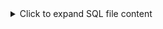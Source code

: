 <details> <summary>Click to expand SQL file content</summary>
-- 1. Create the database
CREATE DATABASE IF NOT EXISTS ecommerce_business;
USE ecommerce_business;

-- 2. Create the table
CREATE TABLE business (
    customers_id INT,
    orders INT,
    products VARCHAR(50),
    sales INT
);

-- 3. Insert sample data
INSERT INTO business VALUES
(1, 5, 'Mobile', 50000),
(2, 10, 'Laptop', 100000),
(3, 7, 'Ipad', 60000),
(4, 15, 'Memory', 10000),
(5, 12, 'sim', 5000);

-- 4. View all data
SELECT * FROM business;

-- 5. Total sales value
SELECT SUM(sales) AS total_sales FROM business;

-- 6. Average sales value
SELECT AVG(sales) AS average_sales FROM business;

-- 7. Product with the highest sales
SELECT * FROM business
ORDER BY sales DESC
LIMIT 1;

-- 8. Product with the lowest sales
SELECT * FROM business
ORDER BY sales ASC
LIMIT 1;

-- 9. Total number of orders per product
SELECT products, SUM(orders) AS total_orders
FROM business
GROUP BY products;

-- 10. Customers who placed more than 10 orders
SELECT * FROM business
WHERE orders > 10;

-- 11. Sales by product (descending)
SELECT products, sales
FROM business
ORDER BY sales DESC;

-- 12. Update product name 'sim' to 'SIM Card'
UPDATE business
SET products = 'SIM Card'
WHERE products = 'sim';

-- 13. Create a view for high sales products (sales > 50000)
CREATE VIEW high_sales_products AS
SELECT * FROM business
WHERE sales > 50000;

-- 14. Retrieve data from the view
SELECT * FROM high_sales_products;

-- 15. Add an index on products for optimization
CREATE INDEX idx_products ON business(products);
